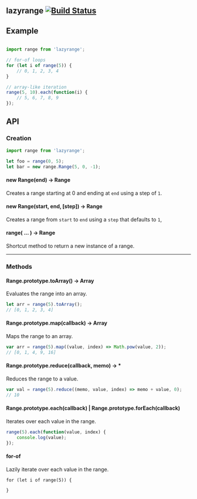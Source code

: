 lazyrange [![Build Status](https://travis-ci.org/nickclaw/lazyrange.svg?branch=master)](https://travis-ci.org/nickclaw/lazyrange)
---------

## Example

```javascript

import range from 'lazyrange';

// for-of loops
for (let i of range(5)) {
    // 0, 1, 2, 3, 4
}

// array-like iteration
range(5, 10).each(function(i) {
    // 5, 6, 7, 8, 9
});
```

## API

### Creation

```javascript
import range from 'lazyrange';

let foo = range(0, 5);
let bar = new range.Range(5, 0, -1);
```

#### new Range(end) -> Range
Creates a range starting at 0 and ending at `end` using a step of `1`.

#### new Range(start, end, [step]) -> Range
Creates a range from `start` to `end` using a `step` that defaults to `1`,

#### range( ... ) -> Range
Shortcut method to return a new instance of a range.

------

### Methods

#### Range.prototype.toArray() -> Array
Evaluates the range into an array.
```javascript
let arr = range(5).toArray();
// [0, 1, 2, 3, 4]
```

#### Range.prototype.map(callback) -> Array
Maps the range to an array.
```javascript
var arr = range(5).map((value, index) => Math.pow(value, 2));
// [0, 1, 4, 9, 16]
```

#### Range.prototype.reduce(callback, memo) -> *
Reduces the range to a value.
```javascript
var val = range(5).reduce((memo, value, index) => memo + value, 0);
// 10
```

#### Range.prototype.each(callback) | Range.prototype.forEach(callback)
Iterates over each value in the range.
```javascript
range(5).each(function(value, index) {
    console.log(value);
});
```

#### for-of
Lazily iterate over each value in the range.
```
for (let i of range(5)) {

}
```
